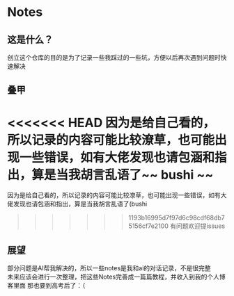 # Notes
## 这是什么？
创立这个仓库的目的是为了记录一些我踩过的一些坑，方便以后再次遇到问题时快速解决
## 叠甲
<<<<<<< HEAD
因为是给自己看的，所以记录的内容可能比较潦草，也可能出现一些错误，如有大佬发现也请包涵和指出，算是当我胡言乱语了~~ bushi ~~ 
=======
因为是给自己看的，所以记录的内容可能比较潦草，也可能出现一些错误，如有大佬发现也请包涵和指出，算是当我胡言乱语了(bushi  
>>>>>>> 1193b16995d7f97d6c98cdf68db75156cf7e2100
有问题欢迎提issues
## 展望 
部分问题是AI帮我解决的，所以一些notes是我和ai的对话记录，不是很完整  
未来应该会进行一次整理，把这些Notes完善成一篇篇教程，并收入到我的个人博客里面
那也要到高考后了：（
